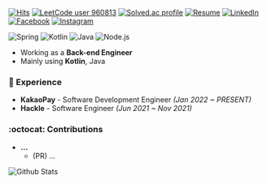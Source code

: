 [![Hits](https://hits.seeyoufarm.com/api/count/incr/badge.svg?url=https%3A%2F%2Fgithub.com%2F960813)](https://hits.seeyoufarm.com)
[![LeetCode user 960813](https://img.shields.io/badge/dynamic/json?style=flat-square&labelColor=black&color=%23ffa116&label=Solved&query=solvedOverTotal&url=https%3A%2F%2Fleetcode-badge.vercel.app%2Fapi%2Fusers%2F960813&logo=leetcode&logoColor=yellow)](https://leetcode.com/960813/)
[![Solved.ac profile](http://mazassumnida.wtf/api/mini/generate_badge?boj=ssun)](https://solved.ac/ssun)
[![Resume](https://img.shields.io/badge/Resume-Notion-orange?style=flat-square)](https://bit.ly/jinssssun-notion)
[![LinkedIn](https://img.shields.io/badge/-LinkedIn-0077b5?style=flat-square&logo=linkedin&logoColor=white&link=https://www.linkedin.com/in/jinssssun)](https://www.linkedin.com/in/jinssssun)
[![Facebook](https://img.shields.io/badge/-Facebook-1877f2?style=flat-square&logo=facebook&logoColor=white&link=https://www.facebook.com/jin.ssssun)](https://www.facebook.com/jin.ssssun)
[![Instagram](https://img.shields.io/badge/-Instagram-e4405f?style=flat-square&logo=instagram&logoColor=white&link=https://www.instagram.com/jin__ssssun)](https://www.instagram.com/jin__ssssun)


![Spring](https://img.shields.io/badge/-Spring-6DB33F?style=for-the-badge&logo=Spring&logoColor=fff)
![Kotlin](https://img.shields.io/badge/Kotlin-B75EA4?style=for-the-badge&logo=kotlin&logoColor=F6891F)
![Java](https://img.shields.io/badge/JAVA-007396?style=for-the-badge&logo=java&logoColor=fff)
![Node.js](https://img.shields.io/badge/-Node.js-339933?style=for-the-badge&logo=Node.js&logoColor=fff)


* Working as a **Back-end Engineer**
* Mainly using **Kotlin**, Java


### 💼 Experience
- **KakaoPay** - Software Development Engineer *(Jan 2022 ~ PRESENT)*
- **Hackle** - Software Engineer *(Jun 2021 ~ Nov 2021)*


### :octocat: Contributions
- **...** 
  - (PR) ...

![Github Stats](https://github-readme-stats.vercel.app/api?username=960813&show_icons=true)
